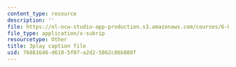 ```yaml
---
content_type: resource
description: ''
file: https://ol-ocw-studio-app-production.s3.amazonaws.com/courses/6-00sc-introduction-to-computer-science-and-programming-spring-2011/76881646d6105f07a2d25862c86b888f_FBKxrPEeCSU.vtt
file_type: application/x-subrip
resourcetype: Other
title: 3play caption file
uid: 76881646-d610-5f07-a2d2-5862c86b888f
---
```

